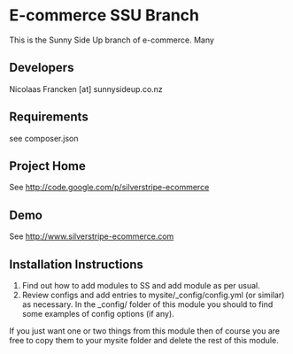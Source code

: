 E-commerce SSU Branch
================================================================================

This is the Sunny Side Up branch of e-commerce.
Many

Developers
-----------------------------------------------
Nicolaas Francken [at] sunnysideup.co.nz

Requirements
-----------------------------------------------
see composer.json

Project Home
-----------------------------------------------
See http://code.google.com/p/silverstripe-ecommerce

Demo
-----------------------------------------------
See http://www.silverstripe-ecommerce.com

Installation Instructions
-----------------------------------------------
1. Find out how to add modules to SS and add module as per usual.
2. Review configs and add entries to mysite/_config/config.yml
(or similar) as necessary.
In the _config/ folder of this module
you should to find some examples of config options (if any).

If you just want one or two things from this module
then of course you are free to copy them to your
mysite folder and delete the rest of this module.



